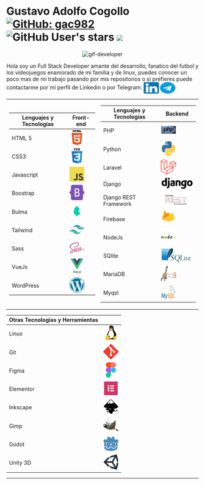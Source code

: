 # Gustavo Adolfo Cogollo [![GitHub: gac982](https://img.shields.io/github/followers/gac982?label=gac982&style=social)](https://github.com/gac982) ![GitHub User's stars](https://img.shields.io/github/stars/gac982?style=social) ![](https://komarev.com/ghpvc/?username=gac982&label=Profile%20views&color=orange&style=flat)

<p align="center">
    <img src="screenshot.gif" alt="gif-developer">
</p>

Hola soy un Full Stack Developer amante del desarrollo, fanatico del futbol y los videojuegos enamorado de mi familia y de linux, puedes conocer un poco mas de mi trabajo pasando por mis repositorios o si prefieres puede contactarme por mi perfil de Linkedin o por Telegram: <a href="www.linkedin.com/in/gustavo-adolfo-cogollo-6575b921" target="blank"><img align="center" src="icons/linkedin.svg" alt="linkedin" height="30" width="40" /></a> <a href="https://t.me/Valgran" target="blank"><img align="center" src="icons/telegrama.svg" alt="telegram" height="30" width="40" /></a>


<table>
    <tr>
        <td>
            <table>
                <thead>
                    <tr>
                        <th>Lenguajes y Tecnologias</th>
                        <th>Front-end</th>
                    </tr>
                </thead>
                <tbody>
                    <tr>
                        <td>HTML 5</td>
                        <td><a href="https://www.w3.org/html/" target="_blank"> <img src="icons/html5.svg" alt="html5" width="40" height="40"/> </a></td>
                    </tr>
                    <tr>
                        <td>CSS3</td>
                        <td><a href="https://www.w3schools.com/css/" target="_blank"> <img src="icons/css3.svg" alt="css3" width="40" height="40"/> </a></td>
                    </tr>
                    <tr>
                        <td>Javascript</td>
                        <td><a href="https://developer.mozilla.org/en-US/docs/Web/JavaScript" target="_blank"> <img src="icons/javascript.svg" alt="javascript" width="40" height="40"/> </a></td>
                    </tr>
                    <tr>
                        <td>Boostrap</td>
                        <td><a href="https://getbootstrap.com" target="_blank"> <img src="icons/bootstrap-5.svg" alt="bootstrap" width="40" height="40"/> </a></td>
                    </tr>
                    <tr>
                        <td>Bulma</td>
                        <td><a href="https://bulma.io" target="_blank"> <img src="icons/bulma-icon.svg" alt="bulma" width="40" height="40"/> </a></td>
                    </tr>
                    <tr>
                        <td>Tailwind</td>
                        <td><a href="https://tailwindcss.com" target="_blank"> <img src="icons/tailwindcss.svg" alt="Tailwinds" width="40" height="40"/> </a></td>
                    </tr>
                    <tr>
                        <td>Sass</td>
                        <td><a href="https://sass-lang.com" target="_blank"> <img src="icons/sass.svg" alt="sass" width="40" height="40"/> </a></td>
                    </tr>
                    <tr>
                        <td>VueJs</td>
                        <td><a href="https://vuejs.org/" target="_blank"> <img src="icons/vuejs.svg" alt="vuejs" width="40" height="40"/> </a></td>
                    </tr>
                    <tr>
                        <td>WordPress</td>
                        <td><a href="https://wordpress.org" target="_blank"> <img src="icons/wordpress.svg" alt="wordpress" width="40" height="40"/> </a></td>
                    </tr>
                </tbody>
            </table>
        </td>
        <td>
            <table>
                <thead>
                    <tr>
                        <th>Lenguajes y Tecnologias</th>
                        <th>Backend</th>
                    </tr>
                </thead>
                <tbody>
                    <tr>
                        <td>PHP</td>
                        <td><a href="https://www.php.net" target="_blank"> <img src="icons/php.svg" alt="php" width="40" height="40"/> </a></td>
                    </tr>
                    <tr>
                        <td>Python</td>
                        <td><a href="https://www.python.org" target="_blank"> <img src="icons/python.svg" alt="python" width="40" height="40"/> </a></td>
                    </tr>
                    <tr>
                        <td>Laravel</td>
                        <td><a href="https://laravel.com" target="_blank"> <img src="icons/Laravel.svg" alt="laravel" width="40" height="40"/> </a></td>
                    </tr>
                    <tr>
                        <td>Django</td>
                        <td><a href="hhttps://www.djangoproject.com" target="_blank"> <img src="icons/Django.svg" alt="django" width="100" height="30"/> </a></td>
                    </tr>
                    <tr>
                        <td>Django REST Framework</td>
                        <td><a href="https://www.django-rest-framework.org" target="_blank"> <img src="icons/django-rest-framework.png" alt="django-rest-framework" width="80" height="40"/> </a></td>
                    </tr>
                    <tr>
                        <td>Firebase</td>
                        <td><a href="https://firebase.google.com" target="_blank"> <img src="icons/Firebase.svg" alt="firebase" width="40" height="40"/> </a></td>
                    </tr>
                    <tr>
                        <td>NodeJs</td>
                        <td><a href="https://nodejs.org" target="_blank"> <img src="icons/nodejs.svg" alt="nodejs" width="40" height="40"/> </a></td>
                    </tr>
                    <tr>
                        <td>SQlite</td>
                        <td><a href="https://www.sqlite.org/index.html" target="_blank"> <img src="icons/SQLite.svg" alt="sqlite" width="80" height="40"/> </a></td>
                    </tr>
                    <tr>
                        <td>MariaDB</td>
                        <td><a href="https://mariadb.org" target="_blank"> <img src="icons/Mariadb.svg" alt="mariadb" width="40" height="40"/> </a></td>
                    </tr>
                    <tr>
                        <td>Myqsl</td>
                        <td><a href="https://www.mysql.com" target="_blank"> <img src="icons/mysql.svg" alt="mysql" width="40" height="40"/> </a></td>
                    </tr>
                </tbody>
            </table>
        </td>
    </tr>
</table>

<table>
    <thead>
        <tr>
            <th>Otras Tecnologias y Herramientas</th>
            <th></th>
        </tr>
    </thead>
    <tbody>
        <tr>
            <td>Linux</td>
            <td><a href="https://www.linux.org/" target="_blank"> <img src="icons/linux.svg" alt="linux" width="40" height="40"/> </a></td>
        </tr>
        <tr>
            <td>Git</td>
            <td><a href="https://git-scm.com/" target="_blank"> <img src="icons/git.svg" alt="git" width="40" height="40"/></a></td>
        </tr>
        <tr>
            <td>Figma</td>
            <td><a href="https://www.figma.com/" target="_blank"> <img src="icons/figma.svg" alt="figma" width="40" height="40"/> </a></td>
        </tr>
        <tr>
            <td>Elementor</td>
            <td><a href="https://elementor.com" target="_blank"> <img src="icons/elementor.png" alt="elementor" width="40" height="40"/></a></td>
        </tr>
        <tr>
            <td>Inkscape</td>
            <td><a href="https://inkscape.org" target="_blank"> <img src="icons/Inkscape.svg" alt="Inkscape" width="40" height="40"/> </a></td>
        </tr>
        <tr>
            <td>Gimp</td>
            <td><a href="https://www.gimp.org" target="_blank"> <img src="icons/GIMP.svg" alt="gimp" width="40" height="40"/> </a></td>
        </tr>
        <tr>
            <td>Godot</td>
            <td><a href="https://godotengine.org" target="_blank"> <img src="icons/godotengine.svg" alt="Godot Engine" width="40" height="40"/> </a></td>
        </tr>
        <tr>
            <td>Unity 3D</td>
            <td><a href="https://unity.com/" target="_blank"> <img src="icons/unity3d.svg" alt="unity" width="40" height="40"/> </a></td>
        </tr>
    </tbody>
</table>

---

